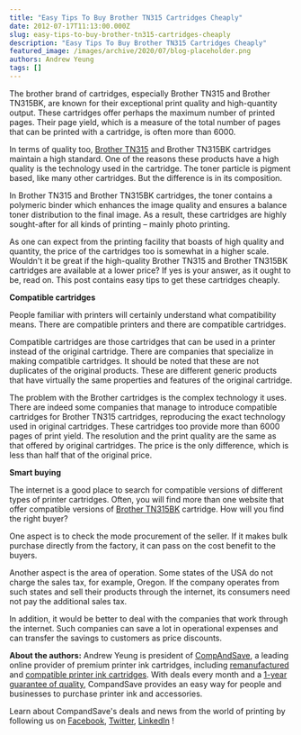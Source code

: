 ```yaml
---
title: "Easy Tips To Buy Brother TN315 Cartridges Cheaply"
date: 2012-07-17T11:13:00.000Z
slug: easy-tips-to-buy-brother-tn315-cartridges-cheaply
description: "Easy Tips To Buy Brother TN315 Cartridges Cheaply"
featured_image: /images/archive/2020/07/blog-placeholder.png
authors: Andrew Yeung
tags: []
---
```


The brother brand of cartridges, especially Brother TN315 and Brother TN315BK, are known for their exceptional print quality and high-quantity output. These cartridges offer perhaps the maximum number of printed pages. Their page yield, which is a measure of the total number of pages that can be printed with a cartridge, is often more than 6000.

In terms of quality too, [Brother TN315](https://www.compandsave.com/brother/tn315-toner-cartridges/tn315bk-tn315c-tn315m-tn315y-4-combo) and Brother TN315BK cartridges maintain a high standard. One of the reasons these products have a high quality is the technology used in the cartridge. The toner particle is pigment based, like many other cartridges. But the difference is in its composition.

In Brother TN315 and Brother TN315BK cartridges, the toner contains a polymeric binder which enhances the image quality and ensures a balance toner distribution to the final image. As a result, these cartridges are highly sought-after for all kinds of printing – mainly photo printing.

As one can expect from the printing facility that boasts of high quality and quantity, the price of the cartridges too is somewhat in a higher scale. Wouldn't it be great if the high-quality Brother TN315 and Brother TN315BK cartridges are available at a lower price? If yes is your answer, as it ought to be, read on. This post contains easy tips to get these cartridges cheaply.

**Compatible cartridges**

People familiar with printers will certainly understand what compatibility means. There are compatible printers and there are compatible cartridges.

Compatible cartridges are those cartridges that can be used in a printer instead of the original cartridge. There are companies that specialize in making compatible cartridges. It should be noted that these are not duplicates of the original products. These are different generic products that have virtually the same properties and features of the original cartridge.

The problem with the Brother cartridges is the complex technology it uses. There are indeed some companies that manage to introduce compatible cartridges for Brother TN315 cartridges, reproducing the exact technology used in original cartridges. These cartridges too provide more than 6000 pages of print yield. The resolution and the print quality are the same as that offered by original cartridges. The price is the only difference, which is less than half that of the original price.

**Smart buying**

The internet is a good place to search for compatible versions of different types of printer cartridges. Often, you will find more than one website that offer compatible versions of [Brother TN315BK](https://www.compandsave.com/brother/tn315-toner-cartridges/tn315bk-tn315c-tn315m-tn315y-4-combo) cartridge. How will you find the right buyer?

One aspect is to check the mode procurement of the seller. If it makes bulk purchase directly from the factory, it can pass on the cost benefit to the buyers.

Another aspect is the area of operation. Some states of the USA do not charge the sales tax, for example, Oregon. If the company operates from such states and sell their products through the internet, its consumers need not pay the additional sales tax.

In addition, it would be better to deal with the companies that work through the internet. Such companies can save a lot in operational expenses and can transfer the savings to customers as price discounts.

  
**About the authors:** Andrew Yeung is president of [CompAndSave](https://www.compandsave.com/), a leading online provider of premium printer ink cartridges, including [remanufactured](https://www.compandsave.com/help) and [compatible printer ink cartridges](https://www.compandsave.com/help). With deals every month and a [1-year guarantee of quality](https://www.compandsave.com/help), CompandSave provides an easy way for people and businesses to purchase printer ink and accessories.

Learn about CompandSave's deals and news from the world of printing by following us on [Facebook](https://www.facebook.com/compandsave.ink), [Twitter](https://twitter.com/compandsave), [LinkedIn](https://www.linkedin.com) !